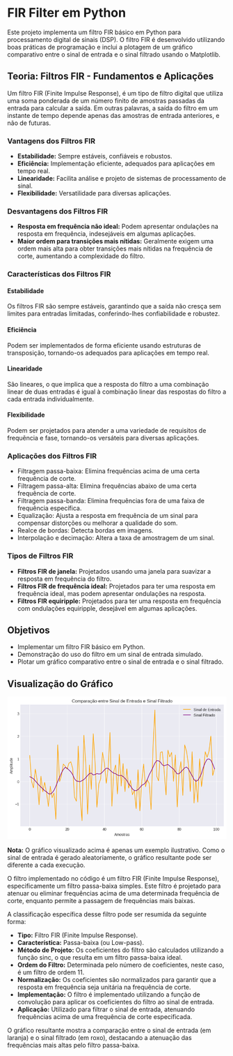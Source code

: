 # FIR Filter em Python

Este projeto implementa um filtro FIR básico em Python para processamento digital de sinais (DSP). O filtro FIR é desenvolvido utilizando boas práticas de programação e inclui a plotagem de um gráfico comparativo entre o sinal de entrada e o sinal filtrado usando o Matplotlib.

## Teoria: Filtros FIR - Fundamentos e Aplicações

Um filtro FIR (Finite Impulse Response), é um tipo de filtro digital que utiliza uma soma ponderada de um número finito de amostras passadas da entrada para calcular a saída. Em outras palavras, a saída do filtro em um instante de tempo depende apenas das amostras de entrada anteriores, e não de futuras.

### Vantagens dos Filtros FIR

- **Estabilidade:** Sempre estáveis, confiáveis ​​e robustos.
- **Eficiência:** Implementação eficiente, adequados para aplicações em tempo real.
- **Linearidade:** Facilita análise e projeto de sistemas de processamento de sinal.
- **Flexibilidade:** Versatilidade para diversas aplicações.

### Desvantagens dos Filtros FIR

- **Resposta em frequência não ideal:** Podem apresentar ondulações na resposta em frequência, indesejáveis em algumas aplicações.
- **Maior ordem para transições mais nítidas:** Geralmente exigem uma ordem mais alta para obter transições mais nítidas na frequência de corte, aumentando a complexidade do filtro.


### Características dos Filtros FIR

#### Estabilidade
Os filtros FIR são sempre estáveis, garantindo que a saída não cresça sem limites para entradas limitadas, conferindo-lhes confiabilidade e robustez.

#### Eficiência
Podem ser implementados de forma eficiente usando estruturas de transposição, tornando-os adequados para aplicações em tempo real.

#### Linearidade
São lineares, o que implica que a resposta do filtro a uma combinação linear de duas entradas é igual à combinação linear das respostas do filtro a cada entrada individualmente.

#### Flexibilidade
Podem ser projetados para atender a uma variedade de requisitos de frequência e fase, tornando-os versáteis para diversas aplicações.

### Aplicações dos Filtros FIR

- Filtragem passa-baixa: Elimina frequências acima de uma certa frequência de corte.
- Filtragem passa-alta: Elimina frequências abaixo de uma certa frequência de corte.
- Filtragem passa-banda: Elimina frequências fora de uma faixa de frequência específica.
- Equalização: Ajusta a resposta em frequência de um sinal para compensar distorções ou melhorar a qualidade do som.
- Realce de bordas: Detecta bordas em imagens.
- Interpolação e decimação: Altera a taxa de amostragem de um sinal.

### Tipos de Filtros FIR

- **Filtros FIR de janela:** Projetados usando uma janela para suavizar a resposta em frequência do filtro.
- **Filtros FIR de frequência ideal:** Projetados para ter uma resposta em frequência ideal, mas podem apresentar ondulações na resposta.
- **Filtros FIR equiripple:** Projetados para ter uma resposta em frequência com ondulações equiripple, desejável em algumas aplicações.


## Objetivos

- Implementar um filtro FIR básico em Python.
- Demonstração do uso do filtro em um sinal de entrada simulado.
- Plotar um gráfico comparativo entre o sinal de entrada e o sinal filtrado.
  
## Visualização do Gráfico

![Gráfico Comparativo](grafico.png)

**Nota:** O gráfico visualizado acima é apenas um exemplo ilustrativo. Como o sinal de entrada é gerado aleatoriamente, o gráfico resultante pode ser diferente a cada execução.

O filtro implementado no código é um filtro FIR (Finite Impulse Response), especificamente um filtro passa-baixa simples. Este filtro é projetado para atenuar ou eliminar frequências acima de uma determinada frequência de corte, enquanto permite a passagem de frequências mais baixas.

A classificação específica desse filtro pode ser resumida da seguinte forma:

- **Tipo:** Filtro FIR (Finite Impulse Response).
- **Característica:** Passa-baixa (ou Low-pass).
- **Método de Projeto:** Os coeficientes do filtro são calculados utilizando a função sinc, o que resulta em um filtro passa-baixa ideal.
- **Ordem do Filtro:** Determinada pelo número de coeficientes, neste caso, é um filtro de ordem 11.
- **Normalização:** Os coeficientes são normalizados para garantir que a resposta em frequência seja unitária na frequência de corte.
- **Implementação:** O filtro é implementado utilizando a função de convolução para aplicar os coeficientes do filtro ao sinal de entrada.
- **Aplicação:** Utilizado para filtrar o sinal de entrada, atenuando frequências acima de uma frequência de corte especificada.

O gráfico resultante mostra a comparação entre o sinal de entrada (em laranja) e o sinal filtrado (em roxo), destacando a atenuação das frequências mais altas pelo filtro passa-baixa.
